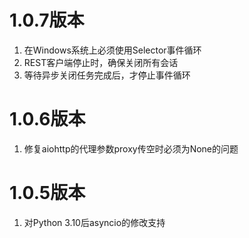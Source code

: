 # 1.0.7版本

1. 在Windows系统上必须使用Selector事件循环
2. REST客户端停止时，确保关闭所有会话
3. 等待异步关闭任务完成后，才停止事件循环

# 1.0.6版本

1. 修复aiohttp的代理参数proxy传空时必须为None的问题

# 1.0.5版本

1. 对Python 3.10后asyncio的修改支持
